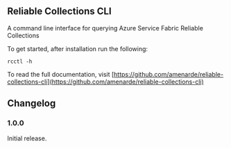 ## Reliable Collections CLI
A command line interface for querying Azure Service Fabric Reliable Collections

To get started, after installation run the following:
```
rcctl -h
```

To read the full documentation, visit
[https://github.com/amenarde/reliable-collections-cli](https://github.com/amenarde/reliable-collections-cli)

## Changelog
### 1.0.0
Initial release.
